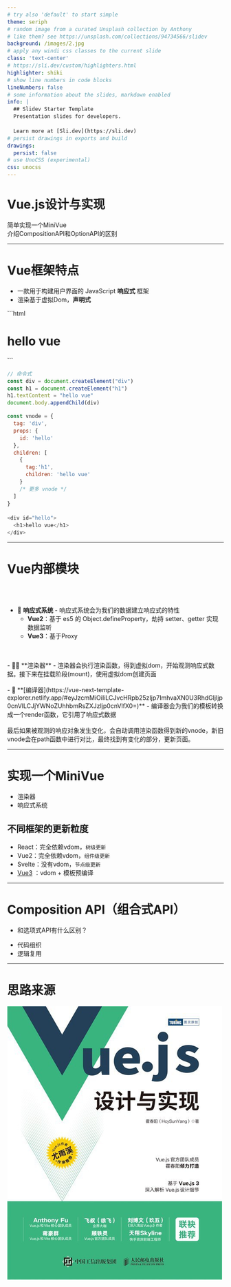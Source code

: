 ```yaml
---
# try also 'default' to start simple
theme: seriph
# random image from a curated Unsplash collection by Anthony
# like them? see https://unsplash.com/collections/94734566/slidev
background: /images/2.jpg
# apply any windi css classes to the current slide
class: 'text-center'
# https://sli.dev/custom/highlighters.html
highlighter: shiki
# show line numbers in code blocks
lineNumbers: false
# some information about the slides, markdown enabled
info: |
  ## Slidev Starter Template
  Presentation slides for developers.

  Learn more at [Sli.dev](https://sli.dev)
# persist drawings in exports and build
drawings:
  persist: false
# use UnoCSS (experimental)
css: unocss
---
```


# Vue.js设计与实现

<div class="text-s text-gray-400">简单实现一个MiniVue</div> 
<div class="text-s text-gray-400">介绍CompositionAPI和OptionAPI的区别</div>

<!-- <div class="pt-12">
  <span @click="$slidev.nav.next" class="px-2 py-1 rounded cursor-pointer" hover="bg-white bg-opacity-10">
    Press Space for next page <carbon:arrow-right class="inline"/>
  </span>
</div> -->

<!-- <div class="abs-br m-6 flex gap-2">
  <button @click="$slidev.nav.openInEditor()" title="Open in Editor" class="text-xl icon-btn opacity-50 !border-none !hover:text-white">
    <carbon:edit />
  </button>
  <a href="https://github.com/slidevjs/slidev" target="_blank" alt="GitHub"
    class="text-xl icon-btn opacity-50 !border-none !hover:text-white">
    <carbon-logo-github />
  </a>
</div> -->

<!--
The last comment block of each slide will be treated as slide notes. It will be visible and editable in Presenter Mode along with the slide. [Read more in the docs](https://sli.dev/guide/syntax.html#notes)
-->

<style>
  h1{
        background-color: transparent;

  }
</style>

---

<h1 class="linear">Vue框架特点</h1>

- 一款用于构建用户界面的 JavaScript **响应式** 框架
- 渲染基于虚拟Dom，**声明式**

<div  class='flex'>

<div v-click="1" style="flex:1">
```html
<!-- 声明式-->
<div id="hello">
  <h1>hello vue</h1>
</div>
```

```javascript
// 命令式
const div = document.createElement("div")
const h1 = document.createElement("h1")
h1.textContent = "hello vue"
document.body.appendChild(div)
```

</div>


<div class="ml-20" v-click="2" style="flex:1">


```js
const vnode = {
  tag: 'div',
  props: {
    id: 'hello'
  },
  children: [
    {
      tag:'h1',
      children: 'hello vue'
    }
    /* 更多 vnode */
  ]
}

<div id="hello">
  <h1>hello vue</h1>
</div>
```
</div>

</div>



---

<h1 class="linear">Vue内部模块</h1>

<!-- Slidev is a slides maker and presenter designed for developers, consist of the following features -->
<br>
<br>

- 📝 **响应式系统** - 响应式系统会为我们的数据建立响应式的特性
  - **Vue2**：基于 es5 的 Object.defineProperty，劫持 setter、getter 实现数据监听
  - **Vue3**：基于Proxy
<br>
<br>
- 🧑‍💻 **渲染器** - 渲染器会执行渲染函数，得到虚拟dom，开始观测响应式数据。接下来在挂载阶段(mount)，使用虚拟dom创建页面
<br>
<br>
- 🎨 **[编译器](https://vue-next-template-explorer.netlify.app/#eyJzcmMiOiIiLCJvcHRpb25zIjp7ImhvaXN0U3RhdGljIjp0cnVlLCJjYWNoZUhhbmRsZXJzIjp0cnVlfX0=)** - 编译器会为我们的模板转换成一个render函数，它引用了响应式数据
<br>
<br>

<v-click>

<div class="opacity-75">
最后如果被观测的响应对象发生变化，会自动调用渲染函数得到新的vnode，新旧vnode会在path函数中进行对比，最终找到有变化的部分，更新页面。 
</div>

</v-click>

<!--
You can have `style` tag in markdown to override the style for the current page.
Learn more: https://sli.dev/guide/syntax#embedded-styles
-->

---

 
<h1 class="linear">实现一个MiniVue</h1>

- 渲染器
- 响应式系统

<v-click>

<div class="pt-20 opacity-75">
 
## 不同框架的更新粒度

<div class="pt10"></div>

- React：完全依赖vdom，`树级更新`
- Vue2：完全依赖vdom，`组件级更新`
- Svelte：没有vdom，`节点级更新`
- [Vue3](https://vue-next-template-explorer.netlify.app/#eyJzcmMiOiIiLCJvcHRpb25zIjp7ImhvaXN0U3RhdGljIjp0cnVlLCJjYWNoZUhhbmRsZXJzIjp0cnVlfX0=)
：vdom + 模板预编译

 

</div>

</v-click>

---

<h1 class="linear">Composition API（组合式API）</h1>

- 和选项式API有什么区别？

<v-click>

<div class="pt-20">

- 代码组织
- 逻辑复用

</div>

</v-click>


<style>
.footnotes-sep {
  @apply mt-20 opacity-10;
}
.footnotes {
  @apply text-sm opacity-75;
}
.footnote-backref {
  display: none;
}
</style>

---

<h1 class="linear">思路来源</h1>

<img src="/images/vue.jpg" class="m-15 h-60 shadow"  />
